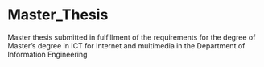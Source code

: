 # Master_Thesis
Master thesis submitted in fulfillment of the requirements for the degree of Master’s degree in ICT for Internet and multimedia in the Department of Information Engineering

